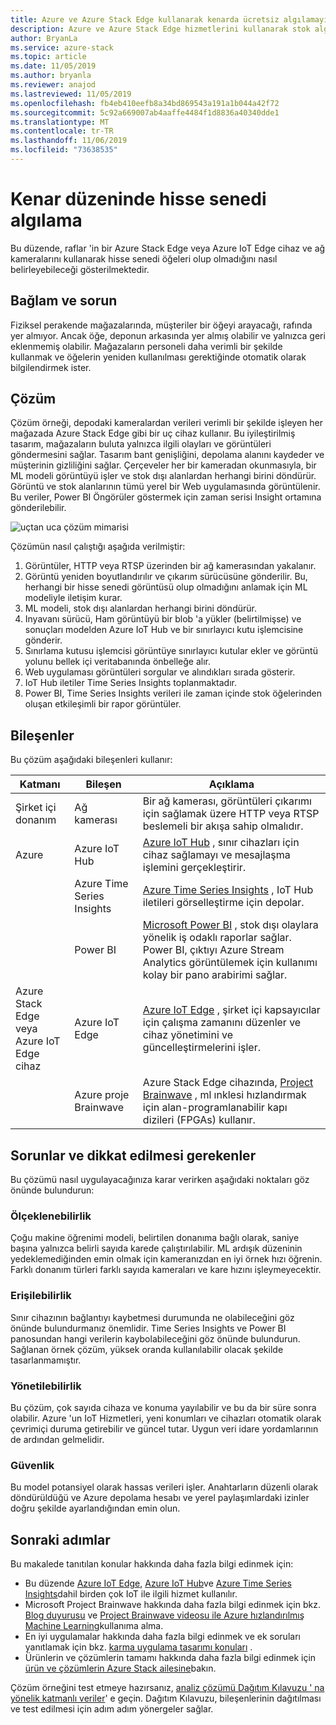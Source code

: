 ```yaml
---
title: Azure ve Azure Stack Edge kullanarak kenarda ücretsiz algılamayı uygulamaya yönelik bir model.
description: Azure ve Azure Stack Edge hizmetlerini kullanarak stok algılamayı nasıl uygulayacağınızı öğrenin.
author: BryanLa
ms.service: azure-stack
ms.topic: article
ms.date: 11/05/2019
ms.author: bryanla
ms.reviewer: anajod
ms.lastreviewed: 11/05/2019
ms.openlocfilehash: fb4eb410eefb8a34bd869543a191a1b044a42f72
ms.sourcegitcommit: 5c92a669007ab4aaffe4484f1d8836a40340dde1
ms.translationtype: MT
ms.contentlocale: tr-TR
ms.lasthandoff: 11/06/2019
ms.locfileid: "73638535"
---
```

# <a name="out-of-stock-detection-at-the-edge-pattern"></a>Kenar düzeninde hisse senedi algılama

Bu düzende, raflar 'in bir Azure Stack Edge veya Azure IoT Edge cihaz ve ağ kameralarını kullanarak hisse senedi öğeleri olup olmadığını nasıl belirleyebileceği gösterilmektedir.

## <a name="context-and-problem"></a>Bağlam ve sorun

Fiziksel perakende mağazalarında, müşteriler bir öğeyi arayacağı, rafında yer almıyor. Ancak öğe, deponun arkasında yer almış olabilir ve yalnızca geri eklenmemiş olabilir. Mağazaların personeli daha verimli bir şekilde kullanmak ve öğelerin yeniden kullanılması gerektiğinde otomatik olarak bilgilendirmek ister.

## <a name="solution"></a>Çözüm

Çözüm örneği, depodaki kameralardan verileri verimli bir şekilde işleyen her mağazada Azure Stack Edge gibi bir uç cihaz kullanır. Bu iyileştirilmiş tasarım, mağazaların buluta yalnızca ilgili olayları ve görüntüleri göndermesini sağlar. Tasarım bant genişliğini, depolama alanını kaydeder ve müşterinin gizliliğini sağlar. Çerçeveler her bir kameradan okunmasıyla, bir ML modeli görüntüyü işler ve stok dışı alanlardan herhangi birini döndürür. Görüntü ve stok alanlarının tümü yerel bir Web uygulamasında görüntülenir. Bu veriler, Power BI Öngörüler göstermek için zaman serisi Insight ortamına gönderilebilir.

![uçtan uca çözüm mimarisi](media/pattern-out-of-stock-at-edge/solution-architecture.png)

Çözümün nasıl çalıştığı aşağıda verilmiştir:
1. Görüntüler, HTTP veya RTSP üzerinden bir ağ kamerasından yakalanır.
2. Görüntü yeniden boyutlandırılır ve çıkarım sürücüsüne gönderilir. Bu, herhangi bir hisse senedi görüntüsü olup olmadığını anlamak için ML modeliyle iletişim kurar.
3. ML modeli, stok dışı alanlardan herhangi birini döndürür.
4. Inyavanı sürücü, Ham görüntüyü bir blob 'a yükler (belirtilmişse) ve sonuçları modelden Azure IoT Hub ve bir sınırlayıcı kutu işlemcisine gönderir.
5. Sınırlama kutusu işlemcisi görüntüye sınırlayıcı kutular ekler ve görüntü yolunu bellek içi veritabanında önbelleğe alır.
6. Web uygulaması görüntüleri sorgular ve alındıkları sırada gösterir.
7. IoT Hub iletiler Time Series Insights toplanmaktadır.
8. Power BI, Time Series Insights verileri ile zaman içinde stok öğelerinden oluşan etkileşimli bir rapor görüntüler.


## <a name="components"></a>Bileşenler

Bu çözüm aşağıdaki bileşenleri kullanır:

| Katmanı | Bileşen | Açıklama |
|----------|-----------|-------------|
| Şirket içi donanım | Ağ kamerası | Bir ağ kamerası, görüntüleri çıkarımı için sağlamak üzere HTTP veya RTSP beslemeli bir akışa sahip olmalıdır. |
| Azure | Azure IoT Hub | [Azure IoT Hub](/azure/iot-hub/) , sınır cihazları için cihaz sağlamayı ve mesajlaşma işlemini gerçekleştirir. |
|  | Azure Time Series Insights | [Azure Time Series Insights](/azure/time-series-insights/) , IoT Hub iletileri görselleştirme için depolar. |
|  | Power BI | [Microsoft Power BI](https://powerbi.microsoft.com/) , stok dışı olaylara yönelik iş odaklı raporlar sağlar. Power BI, çıktıyı Azure Stream Analytics görüntülemek için kullanımı kolay bir pano arabirimi sağlar. |
| Azure Stack Edge veya<br>Azure IoT Edge cihaz | Azure IoT Edge | [Azure IoT Edge](/azure/iot-edge/) , şirket içi kapsayıcılar için çalışma zamanını düzenler ve cihaz yönetimini ve güncelleştirmelerini işler.|
| | Azure proje Brainwave | Azure Stack Edge cihazında, [Project Brainwave](https://blogs.microsoft.com/ai/build-2018-project-brainwave/) , ml ınklesi hızlandırmak için alan-programlanabilir kapı dizileri (FPGAs) kullanır.|

## <a name="issues-and-considerations"></a>Sorunlar ve dikkat edilmesi gerekenler

Bu çözümü nasıl uygulayacağınıza karar verirken aşağıdaki noktaları göz önünde bulundurun:

### <a name="scalability"></a>Ölçeklenebilirlik 

Çoğu makine öğrenimi modeli, belirtilen donanıma bağlı olarak, saniye başına yalnızca belirli sayıda karede çalıştırılabilir. ML ardışık düzeninin yedeklemediğinden emin olmak için kameranızdan en iyi örnek hızı öğrenin. Farklı donanım türleri farklı sayıda kameraları ve kare hızını işleymeyecektir.

### <a name="availability"></a>Erişilebilirlik

Sınır cihazının bağlantıyı kaybetmesi durumunda ne olabileceğini göz önünde bulundurmanız önemlidir. Time Series Insights ve Power BI panosundan hangi verilerin kaybolabileceğini göz önünde bulundurun. Sağlanan örnek çözüm, yüksek oranda kullanılabilir olacak şekilde tasarlanmamıştır.

### <a name="manageability"></a>Yönetilebilirlik

Bu çözüm, çok sayıda cihaza ve konuma yayılabilir ve bu da bir süre sonra olabilir. Azure 'un IoT Hizmetleri, yeni konumları ve cihazları otomatik olarak çevrimiçi duruma getirebilir ve güncel tutar. Uygun veri idare yordamlarının de ardından gelmelidir.

### <a name="security"></a>Güvenlik

Bu model potansiyel olarak hassas verileri işler. Anahtarların düzenli olarak döndürüldüğü ve Azure depolama hesabı ve yerel paylaşımlardaki izinler doğru şekilde ayarlandığından emin olun. 

## <a name="next-steps"></a>Sonraki adımlar

Bu makalede tanıtılan konular hakkında daha fazla bilgi edinmek için:
- Bu düzende [Azure IoT Edge](/azure/iot-edge/), [Azure IoT Hub](/azure/iot-hub/)ve [Azure Time Series Insights](/azure/time-series-insights/)dahil birden çok IoT ile ilgili hizmet kullanılır.
- Microsoft Project Brainwave hakkında daha fazla bilgi edinmek için bkz. [Blog duyurusu](https://blogs.microsoft.com/ai/build-2018-project-brainwave/) ve [Project Brainwave videosu ile Azure hızlandırılmış Machine Learning](https://www.youtube.com/watch?v=DJfMobMjCX0)kullanıma alma.
- En iyi uygulamalar hakkında daha fazla bilgi edinmek ve ek soruları yanıtlamak için bkz. [karma uygulama tasarımı konuları](overview-app-design-considerations.md) .
- Ürünlerin ve çözümlerin tamamı hakkında daha fazla bilgi edinmek için [ürün ve çözümlerin Azure Stack ailesine](/azure-stack)bakın.

Çözüm örneğini test etmeye hazırsanız, [analiz çözümü Dağıtım Kılavuzu ' na yönelik katmanlı veriler](https://aka.ms/edgeinferencingdeploy)' e geçin. Dağıtım Kılavuzu, bileşenlerinin dağıtılması ve test edilmesi için adım adım yönergeler sağlar.